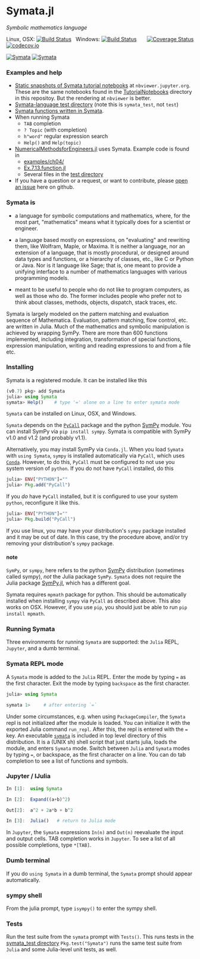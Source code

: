 # Symata.jl

*Symbolic mathematics language*

Linux, OSX: [![Build Status](https://travis-ci.org/jlapeyre/Symata.jl.svg)](https://travis-ci.org/jlapeyre/Symata.jl)
&nbsp;
Windows: [![Build Status](https://ci.appveyor.com/api/projects/status/github/jlapeyre/Symata.jl?branch=master&svg=true)](https://ci.appveyor.com/project/jlapeyre/symata-jl)
&nbsp; &nbsp; &nbsp;
[![Coverage Status](https://coveralls.io/repos/github/jlapeyre/Symata.jl/badge.svg?branch=master)](https://coveralls.io/github/jlapeyre/Symata.jl?branch=master)
[![codecov.io](http://codecov.io/github/jlapeyre/Symata.jl/coverage.svg?branch=master)](http://codecov.io/github/jlapeyre/Symata.jl?branch=master)

[![Symata](http://pkg.julialang.org/badges/Symata_0.6.svg)](http://pkg.julialang.org/?pkg=Symata&ver=0.6)
[![Symata](http://pkg.julialang.org/badges/Symata_1.0.svg)](http://pkg.julialang.org/?pkg=Symata&ver=1.0)

### Examples and help

-  [Static snapshots of Symata tutorial notebooks](http://nbviewer.jupyter.org/github/jlapeyre/Symata.jl/tree/master/TutorialNotebooks/)
   at `nbviewer.jupyter.org`. These are the same notebooks found in the [TutorialNotebooks](TutorialNotebooks/) directory
   in this repositoy. But the rendering at `nbviewer` is better.
-  [Symata-language test directory](symata_test/) (note this is `symata_test`, not `test`)
-  [Symata functions written in Symata](symsrc/autoloaded.sj).
-  When running Symata
   * `TAB` completion
   * `? Topic` (with completion)
   * `h"word"` regular expression search
   * `Help()` and `Help(topic)`
-  [NumericalMethodsforEngineers.jl](https://github.com/PtFEM/NumericalMethodsforEngineers.jl) uses
   Symata. Example code is found in
   * [examples/ch04/](https://github.com/PtFEM/NumericalMethodsforEngineers.jl/tree/master/examples/ch04)
   * [Ex.7.13.function.jl](https://github.com/PtFEM/NumericalMethodsforEngineers.jl/blob/master/examples/ch07/WRM/Ex.7.13.function.jl)
   * Several files in the [test directory](https://github.com/PtFEM/NumericalMethodsforEngineers.jl/tree/master/test)   
-  If you have a question or a request, or want to contribute,
   please [open an issue](https://github.com/jlapeyre/Symata.jl/issues) here on github.

### Symata is

- a language for symbolic computations and mathematics, where, for
the most part, "mathematics" means what it typically
does for a scientist or engineer.

- a language based mostly on expressions, on "evaluating" and
rewriting them, like Wolfram, Maple, or Maxima. It is neither a language,
nor an extension of a language, that is mostly procedural, or designed
around data types and functions, or a hierarchy of classes, etc.,
like C or Python or Java. Nor is it language like Sage;
that is, one meant to provide a unifying interface to a number of
mathematics languages with various programming models.

- meant to be useful to people who do not like to program computers, as
well as those who do. The former includes people who prefer not to
think about classes, methods, objects, dispatch, stack traces, etc.

Symata is largely modeled on the pattern matching and evaluation sequence of
Mathematica. Evaluation, pattern matching, flow control, etc. are
written in Julia. Much of the mathematics and symbolic manipulation is
achieved by wrapping SymPy. There are more than 600 functions
implemented, including integration, transformation of special
functions, expression manipulation, writing and reading expressions to
and from a file etc.

<!--  ### Mathematica syntax.

You can use Symata with Mathematica syntax in addition to the usual Julia-like syntax. To use Mathematica syntax,
install the [SymataSyntax.jl package](https://github.com/jlapeyre/SymataSyntax.jl).
-->

### Installing

Symata is a registered module. It can be installed like this

```julia
(v0.7) pkg> add Symata
julia> using Symata
symata> Help()    # type '=' alone on a line to enter symata mode
```

`Symata` can be installed on Linux, OSX, and Windows.

`Symata` depends on the [`PyCall`](https://github.com/stevengj/PyCall.jl) package and
the python [SymPy](http://www.sympy.org/en/index.html) module. You can install SymPy
via `pip install sympy`. Symata is compatible with SymPy v1.0 and v1.2 (and probably v1.1).

Alternatively, you may install SymPy via `Conda.jl`.
When you load `Symata` with `using Symata`, `sympy` is installed automatically via `PyCall`, which uses [`Conda`](https://github.com/JuliaPy/Conda.jl). However, to do this, `PyCall` must be configured to not use you system version of `python`.
If you do not have `PyCall` installed, do this

```julia
julia> ENV["PYTHON"]=""
julia> Pkg.add("PyCall")
```

If you *do* have `PyCall` installed, but it is configured to use your system `python`, reconfigure
it like this.

```julia
julia> ENV["PYTHON"]=""
julia> Pkg.build("PyCall")
```

If you use linux, you may have your distribution's `sympy` package installed and it may be
out of date. In this case, try the procedure above, and/or try removing your distribution's `sympy` package.

#### note

`SymPy`, or `sympy`, here refers to the python [SymPy](http://www.sympy.org/en/index.html) distribution
(sometimes called sympy), *not* the Julia package `SymPy`. `Symata` does not require the Julia package
[SymPy.jl](https://github.com/jverzani/SymPy.jl), which has a different goal.

Symata requires `mpmath` package for python. This
should be automatically installed when installing `sympy` via
`PyCall` as described above. This also works on OSX.
However, if you use `pip`, you should just be able to run `pip
install mpmath`.

### Running Symata

Three environments for running `Symata` are supported: the `Julia` REPL, `Jupyter`, and a dumb terminal.

### Symata REPL mode

A `Symata` mode is added to the `Julia` REPL. Enter the mode by typing `=` as the first character. Exit
the mode by typing `backspace` as the first character.

```julia
julia> using Symata

symata 1>     # after entering `=`
```

Under some circumstances, e.g. when using `PackageCompiler`, the `Symata` repl is not initialized after the module is loaded.
You can initialize it with the exported Julia command `run_repl`. After this, the repl is entered with the `=` key.
An executable [`symata`](symata) is included in top level directory of this distribution. It is a (UNIX
sh) shell script that just starts julia, loads the module, and enters `Symata` mode.
Switch between `Julia` and `Symata` modes by typing `=`, or backspace, as the first character on a line.
You can do tab completion to see a list of functions and symbols.

### Jupyter / IJulia

```julia
In [1]:  using Symata

In [2]:  Expand((a+b)^2)

Out[2]:  a^2 + 2a*b + b^2

In [3]:  Julia()   # return to Julia mode
```

In `Jupyter`, the `Symata` expressions `In(n)` and `Out(n)` reevaluate the input and output cells. TAB completion
works in `Jupyter`. To see a list of all possible completions, type `*[TAB]`.

### Dumb terminal

If you do `using Symata` in a dumb terminal, the `Symata` prompt should appear automatically.

### sympy shell

From the julia prompt, type `isympy()` to enter the sympy shell.

### Tests

Run the test suite from the `symata` prompt with `Tests()`.
This runs tests in the [symata_test directory](symata_test/)
`Pkg.test("Symata")` runs the same test suite from `Julia` and
some Julia-level unit tests, as well.

<!--  LocalWords:  Mathematica SymPy julia symata PyCall Mma src REPL
 -->
<!--  LocalWords:  EvenQ countprimes PrimeQ HoldXXX Maxima eval regex
 -->
<!--  LocalWords:  Mathics Symata's backend ExpandA BigInt ClearAll
 -->
<!--  LocalWords:  tryrule downvalue upvalue BuiltIns BuiltIn SymName
 -->
<!--  LocalWords:  Symname addone lexically FloatingPoint cossinrule
 -->
<!--  LocalWords:  TrigSimp Upvalues Symata symata_test docstring builtin
 -->
<!--  LocalWords:  oo conds th HistoryLength BigIntInput RuleDelayed
 -->
<!--  LocalWords:  UpSetDelayed SetDelayed UpSet frontend FresnelC jl
 -->
<!--  LocalWords:  OSX nbsp codecov io jv PatternTest nbviewer github
 -->
<!--  LocalWords:  symsrc SymataSyntax IJulia sympy Conda ENV linux
 -->
<!--  LocalWords:  mpmath Jupyter isympy
 -->
